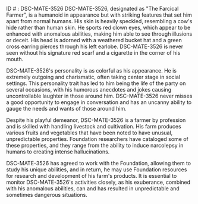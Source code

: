 ID # : DSC-MATE-3526
DSC-MATE-3526, designated as "The Farcical Farmer", is a humanoid in appearance but with striking features that set him apart from normal humans. His skin is heavily speckled, resembling a cow's hide rather than human skin. He sports red clown eyes, which appear to be enhanced with anomalous abilities, making him able to see through illusions or deceit. His head is adorned with a weathered bucket hat and a green cross earring pierces through his left earlobe. DSC-MATE-3526 is never seen without his signature red scarf and a cigarette in the corner of his mouth.

DSC-MATE-3526's personality is as colorful as his appearance. He is extremely outgoing and charismatic, often taking center stage in social settings. This personality trait has led to him being the life of the party on several occasions, with his humorous anecdotes and jokes causing uncontrollable laughter in those around him. DSC-MATE-3526 never misses a good opportunity to engage in conversation and has an uncanny ability to gauge the needs and wants of those around him.

Despite his playful demeanor, DSC-MATE-3526 is a farmer by profession and is skilled with handling livestock and cultivation. His farm produces various fruits and vegetables that have been noted to have unusual, unpredictable properties. Foundation researchers have cataloged some of these properties, and they range from the ability to induce narcolepsy in humans to creating intense hallucinations.

DSC-MATE-3526 has agreed to work with the Foundation, allowing them to study his unique abilities, and in return, he may use Foundation resources for research and development of his farm's products. It is essential to monitor DSC-MATE-3526's activities closely, as his exuberance, combined with his anomalous abilities, can and has resulted in unpredictable and sometimes dangerous situations.